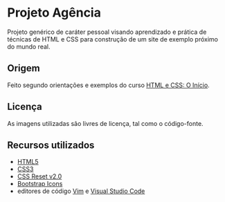# Projeto Agência

Projeto genérico de caráter pessoal visando aprendizado e prática
de técnicas de HTML e CSS para construção de um site de exemplo
próximo do mundo real.

## Origem

Feito segundo orientações e exemplos do curso [HTML e CSS: O Início](https://www.udemy.com/course/html-e-css-o-inicio/).

## Licença

As imagens utilizadas são livres de licença, tal como o código-fonte.

## Recursos utilizados

* [HTML5](https://developer.mozilla.org/pt-BR/docs/Web/HTML)
* [CSS3](https://developer.mozilla.org/pt-BR/docs/Web/CSS)
* [CSS Reset v2.0](https://meyerweb.com/eric/tools/css/reset/)
* [Bootstrap Icons](https://icons.getbootstrap.com/)
* editores de código [Vim](https://www.vim.org) e [Visual Studio Code](https://code.visualstudio.com)